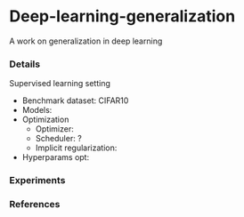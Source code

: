 # Deep-learning-generalization

A work on generalization in deep learning

### Details

Supervised learning setting

- Benchmark dataset: CIFAR10
- Models: 
- Optimization
    - Optimizer: 
    - Scheduler: ?
    - Implicit regularization: 
- Hyperparams opt: 

### Experiments



### References
